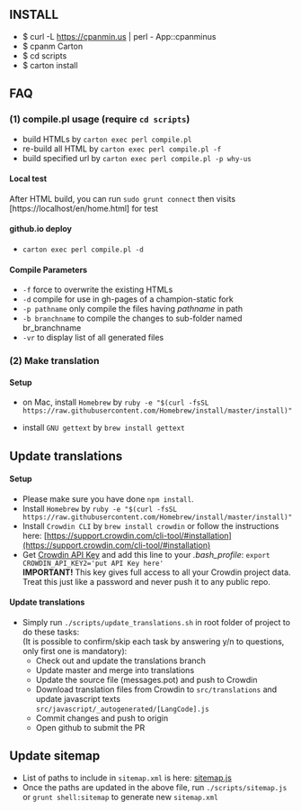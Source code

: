## INSTALL

* $ curl -L https://cpanmin.us | perl - App::cpanminus
* $ cpanm Carton
* $ cd scripts
* $ carton install

## FAQ

### (1) compile.pl usage (require `cd scripts`)

 * build HTMLs by `carton exec perl compile.pl`
 * re-build all HTML by `carton exec perl compile.pl -f`
 * build specified url by `carton exec perl compile.pl -p why-us`

#### Local test

After HTML build, you can run `sudo grunt connect` then visits [https://localhost/en/home.html] for test

#### github.io deploy

* `carton exec perl compile.pl -d`


#### Compile Parameters

* `-f` force to overwrite the existing HTMLs
* `-d` compile for use in gh-pages of a champion-static fork
* `-p pathname` only compile the files having *pathname* in path
* `-b branchname` to compile the changes to sub-folder named br_branchname
* `-vr` to display list of all generated files

### (2) Make translation

#### Setup
* on Mac, install `Homebrew` by `ruby -e "$(curl -fsSL https://raw.githubusercontent.com/Homebrew/install/master/install)"`

* install `GNU gettext` by `brew install gettext`

## Update translations

#### Setup
* Please make sure you have done `npm install`.
* Install `Homebrew` by `ruby -e "$(curl -fsSL https://raw.githubusercontent.com/Homebrew/install/master/install)"`
* Install `Crowdin CLI` by `brew install crowdin` or follow the instructions here: [https://support.crowdin.com/cli-tool/#installation](https://support.crowdin.com/cli-tool/#installation)
* Get [Crowdin API Key](https://crowdin.com/project/champion-static/settings#api) and add this line to your _.bash_profile_: `export CROWDIN_API_KEY2='put API Key here'`<br/>
**IMPORTANT!** This key gives full access to all your Crowdin project data. Treat this just like a password and never push it to any public repo.

#### Update translations
* Simply run `./scripts/update_translations.sh` in root folder of project to do these tasks:<br/>
(It is possible to confirm/skip each task by answering y/n to questions, only first one is mandatory):
  * Check out and update the translations branch
  * Update master and merge into translations
  * Update the source file (messages.pot) and push to Crowdin
  * Download translation files from Crowdin to `src/translations` and update javascript texts `src/javascript/_autogenerated/[LangCode].js`
  * Commit changes and push to origin
  * Open github to submit the PR

## Update sitemap
* List of paths to include in `sitemap.xml` is here: [sitemap.js](sitemap.js)
* Once the paths are updated in the above file, run `./scripts/sitemap.js` or `grunt shell:sitemap` to generate new `sitemap.xml`
